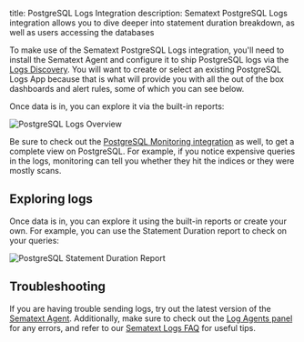 title: PostgreSQL Logs Integration
description: Sematext PostgreSQL Logs integration allows you to dive deeper into statement duration breakdown, as well as users accessing the databases

To make use of the Sematext PostgreSQL Logs integration, you'll need to install the Sematext Agent and configure it to ship PostgreSQL logs via the [Logs Discovery](../logs/discovery/setup). You will want to create or select an existing PostgreSQL Logs App because that is what will provide you with all the out of the box dashboards and alert rules, some of which you can see below.

Once data is in, you can explore it via the built-in reports: 

<img
  class="content-modal-image"
  alt="PostgreSQL Logs Overview"
  src="../../images/agents/postgresql_overview.png"
  title="PostgreSQL Logs Overview"
/>

Be sure to check out the [PostgreSQL Monitoring integration](./postgresql.md) as well, to get a complete view on PostgreSQL. For example, if you notice expensive queries in the logs, monitoring can tell you whether they hit the indices or they were mostly scans.

## Exploring logs

Once data is in, you can explore it using the built-in reports or create your own. For example, you can use the Statement Duration report to check on your queries:

<img
  class="content-modal-image"
  alt="PostgreSQL Statement Duration Report"
  src="../../images/agents/postgresql_statement.png"
  title="PostgreSQL Statement Duration Report"
/>

## Troubleshooting

If you are having trouble sending logs, try out the latest version of the [Sematext Agent](../agents/sematext-agent/installation/). Additionally, make sure to check out the [Log Agents panel](https://sematext.com/docs/fleet/#log-agents) for any errors, and refer to our [Sematext Logs FAQ](https://sematext.com/docs/logs/faq/) for useful tips.
